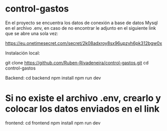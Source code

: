 # control-gastos

En el proyecto se encuentra los datos de conexión a base de datos Mysql en el archivo .env, en caso de no encontrar le adjunto en el siguiente link que se abre una sola vez:

https://eu.onetimesecret.com/secret/2k08adxroy8sx96upzyh6pk312bgw0x

Instalación local:

git clone https://github.com/Ruben-Rivadeneira/control-gastos.git
cd control-gastos

Backend:
cd backend
npm install
npm run dev
# Si no existe el archivo .env, crearlo y colocar los datos enviados en el link


frontend:
cd frontend
npm install
npm run dev
